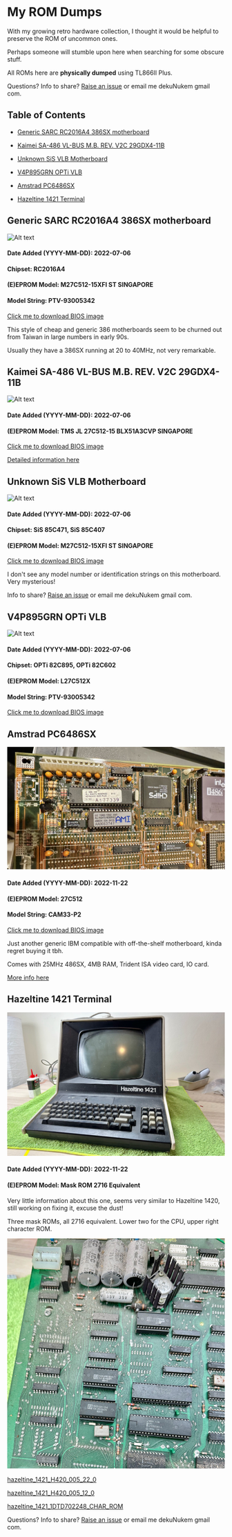 # My ROM Dumps

With my growing retro hardware collection, I thought it would be helpful to preserve the ROM of uncommon ones.

Perhaps someone will stumble upon here when searching for some obscure stuff.

All ROMs here are **physically dumped** using TL866II Plus.

Questions? Info to share? [Raise an issue](https://github.com/dekuNukem/BIOS_ROM_Dumps/issues) or email me dekuNukem gmail com.

## Table of Contents

* [Generic SARC RC2016A4 386SX motherboard](generic-sarc-rc2016a4-386sx-motherboard)

* [Kaimei SA-486 VL-BUS M.B. REV. V2C 29GDX4-11B](kaimei-sa-486-vl-bus-mb-rev-v2c-29gdx4-11b)

* [Unknown SiS VLB Motherboard](unknown-sis-vlb-motherboard)

* [V4P895GRN OPTi VLB](v4p895grn-opti-vlb)

* [Amstrad PC6486SX](amstrad-pc6486sx)

* [Hazeltine 1421 Terminal](hazeltine-1421-terminal)

## Generic SARC RC2016A4 386SX motherboard

![Alt text](motherboards/photos/sarc_386.JPG)

#### Date Added (YYYY-MM-DD): 2022-07-06

#### Chipset: RC2016A4

#### (E)EPROM Model: M27C512-15XFI ST SINGAPORE

#### Model String: PTV-93005342

[Click me to download BIOS image](motherboards/SARC_386SX.BIN)

This style of cheap and generic 386 motherboards seem to be churned out from Taiwan in large numbers in early 90s.

Usually they have a 386SX running at 20 to 40MHz, not very remarkable.

## Kaimei SA-486 VL-BUS M.B. REV. V2C 29GDX4-11B

![Alt text](motherboards/photos/29gdx4.JPG)

#### Date Added (YYYY-MM-DD): 2022-07-06

#### (E)EPROM Model: TMS JL 27C512-15 BLX51A3CVP SINGAPORE

[Click me to download BIOS image](motherboards/29GDX4.BIN)

[Detailed information here](https://www.ultimateretro.net/en/motherboards/5545)

## Unknown SiS VLB Motherboard

![Alt text](motherboards/photos/sis_vlb.JPG)

#### Date Added (YYYY-MM-DD): 2022-07-06

#### Chipset: SiS 85C471, SiS 85C407

#### (E)EPROM Model: M27C512-15XFI ST SINGAPORE

[Click me to download BIOS image](motherboards/SIS_85C471.BIN)

I don't see any model number or identification strings on this motherboard. Very mysterious!

Info to share? [Raise an issue](https://github.com/dekuNukem/BIOS_ROM_Dumps/issues) or email me dekuNukem gmail com.

## V4P895GRN OPTi VLB

![Alt text](motherboards/photos/v4p895grn.JPG)

#### Date Added (YYYY-MM-DD): 2022-07-06

#### Chipset: OPTi 82C895, OPTi 82C602

#### (E)EPROM Model: L27C512X

#### Model String: PTV-93005342

[Click me to download BIOS image](motherboards/V4P895GRN.BIN)

## Amstrad PC6486SX

![Alt text](motherboards/photos/amstrad_486.jpeg)

#### Date Added (YYYY-MM-DD): 2022-11-22

#### (E)EPROM Model: 27C512

#### Model String: CAM33-P2

[Click me to download BIOS image](motherboards/amstrad_PC6486sx_27C512@DIP28.BIN)

Just another generic IBM compatible with off-the-shelf motherboard, kinda regret buying it tbh.

Comes with 25MHz 486SX, 4MB RAM, Trident ISA video card, IO card.

[More info here](https://stason.org/TULARC/pc/motherboards/A/AUVA-COMPUTER-INC-486-CAM33-P2-CPM20-P0-CPM25-P0.html)

## Hazeltine 1421 Terminal

![Alt text](motherboards/photos/hazeltine_1421.jpeg)

#### Date Added (YYYY-MM-DD): 2022-11-22

#### (E)EPROM Model: Mask ROM 2716 Equivalent

Very little information about this one, seems very similar to Hazeltine 1420, still working on fixing it, excuse the dust!

Three mask ROMs, all 2716 equivalent. Lower two for the CPU, upper right character ROM.

![Alt text](motherboards/photos/hazeltine_pcb.jpeg)

[hazeltine_1421_H420_005_22_0](motherboards/hazeltine_1421_H420_005_22_0_M2716@DIP24.BIN)

[hazeltine_1421_H420_005_12_0](motherboards/hazeltine_1421_H420_005_12_0_M2716@DIP24.BIN)

[hazeltine_1421_1DTD702248_CHAR_ROM](motherboards/hazeltine_1421_1DTD702248_CHAR_ROM_M2716@DIP24.BIN)


Questions? Info to share? [Raise an issue](https://github.com/dekuNukem/BIOS_ROM_Dumps/issues) or email me dekuNukem gmail com.
